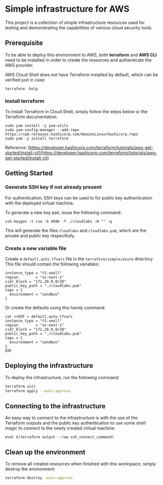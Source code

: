 # Simple infrastructure for AWS

This project is a collection of simple infrastructure resources used for testing and demonstrating the capabilities of various cloud security tools.

## Prerequisite

To be able to deploy this environment to AWS, both **terraform** and **AWS CLI** need to be installed in order to
create the resources and authenticate the AWS provider.

AWS Cloud Shell does not have Terraform installed by default, which can be verified just in case:

```shell
terraform -help
```

### Install terraform

To install Terraform in Cloud Shell, simply follow the steps below or the Terraform documentation.

```shell
sudo yum install -y yum-utils
sudo yum-config-manager --add-repo https://rpm.releases.hashicorp.com/AmazonLinux/hashicorp.repo
sudo yum -y install terraform
```

Reference: [https://developer.hashicorp.com/terraform/tutorials/aws-get-started/install-cli](https://developer.hashicorp.com/terraform/tutorials/aws-get-started/install-cli)

## Getting Started

### Generate SSH key if not already present

For authentication, SSH keys can be used to for public key authentication with the deployed virtual machine.

To generate a new key pair, issue the following command:

```shell
ssh-keygen -t rsa -b 4096 -f ./cloudlabs -N "" -q
```

This will generate the files `cloudlabs` and `cloudlabs.pub`, which are the private and public key respectfully.

### Create a new variable file

Create a `default.auto.tfvars` file in the `terraform/simple/azure` directory. This file should contain the following variables:

```hcl
instance_type = "t3.small"
region        = "us-east-1"
cidr_block = "172.20.0.0/20"
public_key_path = "./cloudlabs.pub"
tags = {
  environment = "sandbox"
}
```

Or create the defaults using this handy command:

```shell
cat <<EOF > default.auto.tfvars
instance_type = "t3.small"
region        = "us-east-1"
cidr_block = "172.20.0.0/20"
public_key_path = "./cloudlabs.pub"
tags = {
  environment = "sandbox"
}
EOF
```

## Deploying the infrastructure

To deploy the infrastructure, run the following command:

```sh
terraform init
terraform apply --auto-approve
```

## Connecting to the infrastructure

An easy way to connect to the infrastructure is with the use of the Terraform outputs and the public key authentication
to use some shell magic to connect to the newly created virtual machine:

```shell
eval $(terraform output --raw ssh_connect_command)
```

## Clean up the environment

To remove all created resources when finished with this workspace, simply destroy the environment:

```bash
terraform destroy -auto-approve
```